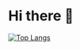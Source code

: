 # Hi there 👋

[![Top Langs](https://github-readme-stats.vercel.app/api/top-langs/?username=Naithar01&layout=compact&theme=gruvbox_light)](https://github.com/anuraghazra/github-readme-stats)
